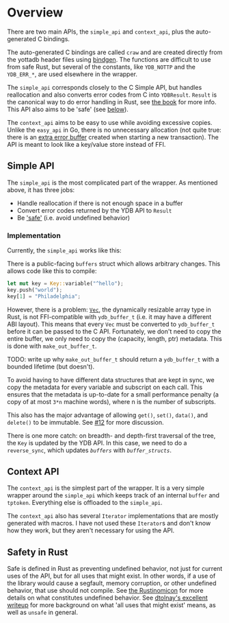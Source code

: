 # Overview

There are two main APIs, the `simple_api` and `context_api`, plus the auto-generated C bindings.

The auto-generated C bindings are called `craw` and are created directly from the yottadb header files using [bindgen].
The functions are difficult to use from safe Rust, but several of the constants,
like `YDB_NOTTP` and the `YDB_ERR_*`, are used elsewhere in the wrapper.

The `simple_api` corresponds closely to the C Simple API,
but handles reallocation and also converts error codes from C into `YDBResult`.
`Result` is the canonical way to do error handling in Rust,
see [the book][book-result] for more info.
This API also aims to be 'safe' (see [below](#safety-in-rust)).

The `context_api` aims to be easy to use while avoiding excessive copies.
Unlike the `easy_api` in Go, there is no unnecessary allocation
(not quite true: there is an [extra error buffer] created when
starting a new transaction).
The API is meant to look like a key/value store instead of FFI.

## Simple API

The `simple_api` is the most complicated part of the wrapper.
As mentioned above, it has three jobs:

- Handle reallocation if there is not enough space in a buffer
- Convert error codes returned by the YDB API to `Result`
- Be ['safe'](#safety-in-rust) (i.e. avoid undefined behavior)

### Implementation

Currently, the `simple_api` works like this:

There is a public-facing `buffers` struct which allows arbitrary changes.
This allows code like this to compile:

```rust
let mut key = Key::variable("^hello");
key.push("world");
key[1] = "Philadelphia";
```

However, there is a problem:
[`Vec`], the dynamically resizable array type in Rust, is not FFI-compatible
with `ydb_buffer_t` (i.e. it may have a different ABI layout).
This means that every `Vec` must be converted to `ydb_buffer_t`
before it can be passed to the C API.
Fortunately, we don't need to copy the entire buffer, we only need to copy
the (capacity, length, ptr) metadata. This is done with `make_out_buffer_t`.

TODO: write up why `make_out_buffer_t` should return a `ydb_buffer_t` with a bounded lifetime (but doesn't).

To avoid having to have different data structures that are kept in sync,
we copy the metadata for every variable and subscript on each call.
This ensures that the metadata is up-to-date for a small performance penalty
(a copy of at most `3*n` machine words), where n is the number of subscripts.

This also has the major advantage of allowing `get()`, `set()`, `data()`,
and `delete()` to be immutable. See [#12] for more discussion.

There is one more catch: on breadth- and depth-first traversal of the tree,
the `Key` is updated by the YDB API. In this case, we need to do a
`reverse_sync`, which updates _`buffers`_ with _`buffer_structs`_.

## Context API

The `context_api` is the simplest part of the wrapper.
It is a very simple wrapper around the `simple_api` which
keeps track of an internal `buffer` and `tptoken`.
Everything else is offloaded to the `simple_api`.

The `context_api` also has several `Iterator` implementations that are
mostly generated with macros. I have not used these `Iterator`s and don't
know how they work, but they aren't necessary for using the API.

## Safety in Rust

Safe is defined in Rust as preventing undefined behavior,
not just for current uses of the API, but for all uses that might exist.
In other words, if a use of the library would cause a segfault,
memory corruption, or other undefined behavior, that use should not compile.
See [the Rustinomicon][undefined behavior] for more details on
what constitutes undefined behavior.
See [dtolnay's excellent writeup][dtolnay-soundness] for more background
on what 'all uses that might exist' means, as well as `unsafe` in general.

[bindgen]: https://rust-lang.github.io/rust-bindgen/
[book-result]: https://doc.rust-lang.org/book/ch09-02-recoverable-errors-with-result.html
[undefined behavior]: https://doc.rust-lang.org/nomicon/what-unsafe-does.html
[dtolnay-soundness]: https://docs.rs/dtolnay/0.0.7/dtolnay/macro._03__soundness_bugs.html#soundness
[extra error buffer]: https://gitlab.com/YottaDB/Lang/YDBRust/blob/ca8512d796e31c0bf43b789de10cdc322e0b3a7d/src/context_api/mod.rs#L149
[`Vec`]: https://doc.rust-lang.org/std/vec/struct.Vec.html
[#12]: https://gitlab.com/YottaDB/Lang/YDBRust/issues/12

